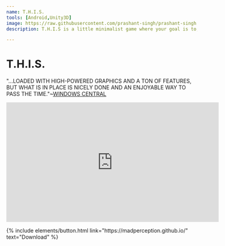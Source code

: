 ```yaml
---
name: T.H.I.S.
tools: [Android,Unity3D]
image: https://raw.githubusercontent.com/prashant-singh/prashant-singh.github.io/master/assets/THIS%20Banner.JPG
description: T.H.I.S is a little minimalist game where your goal is to, well, help the ball reach the goal.

---
```

# T.H.I.S.

"...LOADED WITH HIGH-POWERED GRAPHICS AND A TON OF FEATURES, BUT WHAT IS IN PLACE IS NICELY DONE AND AN ENJOYABLE WAY TO PASS THE TIME."~<a href="https://www.windowscentral.com/this-windows-phone-game-review">WINDOWS CENTRAL</a>

<iframe width="560" height="315" src="https://www.youtube.com/embed/kmP8I5XiRuk" frameborder="0" allow="accelerometer; autoplay; encrypted-media; gyroscope; picture-in-picture" allowfullscreen></iframe>

<p class="text-center">
{% include elements/button.html link="https://madperception.github.io/" text="Download" %}
</p>
